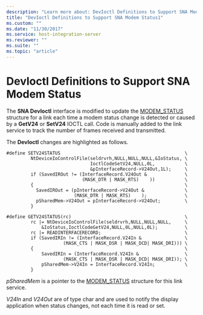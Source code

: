 ```yaml
---
description: "Learn more about: DevIoctl Definitions to Support SNA Modem Status"
title: "DevIoctl Definitions to Support SNA Modem Status1"
ms.custom: ""
ms.date: "11/30/2017"
ms.service: host-integration-server
ms.reviewer: ""
ms.suite: ""
ms.topic: "article"
---
```

# DevIoctl Definitions to Support SNA Modem Status
The **SNA DevIoctl** interface is modified to update the [MODEM_STATUS](./modem-status1.md) structure for a link each time a modem status change is detected or caused by a **GetV24** or **SetV24** IOCTL call. Code is manually added to the link service to track the number of frames received and transmitted.  
  
 The **DevIoctl** changes are highlighted as follows.  
  
```  
#define SETV24STATUS                                              \  
         NtDeviceIoControlFile(seldrvrh,NULL,NULL,NULL,&IoStatus, \  
                               IoctlCodeSetV24,NULL,0L,           \  
                               &pInterfaceRecord->V24Out,1L);     \  
         if (SavedIROut != (InterfaceRecord.V24Out &              \  
                            (MASK_DTR | MASK_RTS)    ))           \  
         {                                                        \  
           SavedIROut = (pInterfaceRecord->V24Out &               \  
                         (MASK_DTR | MASK_RTS)    );              \  
           pSharedMem->V24Out = pInterfaceRecord->V24Out;         \  
         }  
  
#define GETV24STATUS(rc)                                          \  
         rc |= NtDeviceIoControlFile(seldrvrh,NULL,NULL,NULL,     \  
             &IoStatus,IoctlCodeGetV24,NULL,0L,NULL,0L);          \  
         rc |= READINTERFACERECORD;                               \  
         if (SavedIRIn != (InterfaceRecord.V24In &                \  
                     (MASK_CTS | MASK_DSR | MASK_DCD| MASK_DRI))) \  
         {                                                        \  
             SavedIRIn = (InterfaceRecord.V24In &                 \  
                     (MASK_CTS | MASK_DSR | MASK_DCD| MASK_DRI)); \  
             pSharedMem->V24In = InterfaceRecord.V24In;           \  
         }   
```  
  
 *pSharedMem* is a pointer to the [MODEM_STATUS](./modem-status1.md) structure for this link service.  
  
 *V24In* and *V24Out* are of type char and are used to notify the display application when status changes, not each time it is read or set.
